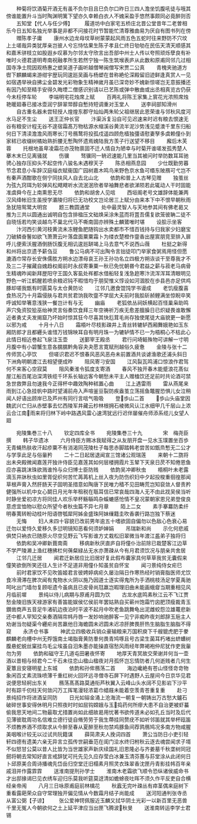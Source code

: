 <!-- { "loadSidebar": true } -->
　　种菊将饮酒菊开酒无有虽不负尔目且巳负尔口昨日三四人澹坐饥腹吼徒与哦其傍谁能置升斗当时陶渊明篱下望亦久幸赖白衣人不媿采盈手悠然事颇同必竟醉则否
　　五知堂【代人与任少傅】
　　履道坊中白家宅五桥庄北晋公堂昔年二老曽相乐今日五知名独光举事是非都不问接花时节暂能忙清尊雅曲易为厌自有图书列在傍
　　赠陈孝子庸
　　康州水边龙母坟草树蒙蒙起风雨五色五蛇时往来野防不穴坟上土嗟哉异类犹厚亲岂彼人兮忘恃怙果生陈子孝且仁终日劬劬在民伍天清天顺感其和嘉禾骈枝立如股遐乡叹慕为尔邻太守欣言出吾部中州士人传以夸照顽烁孽良有补唯时火德君道明粤南祝融孝所生若然宁独一陈生筑堠表庐从此数和原甫同邻几过相国寺净土院因观杨惠之塑吴道子画听越僧琴闽僧写宋贾二公真
　　青槐夹驰道方辔下麒麟朅来游绀宇歴玩同逡廵吴画与杨塑在昔称絶伦深殿留旧迹鲜逢真赏人一见如宿遇举袂自拂尘金碧发光彩物象生精神嵗月虽已深竒妙不媿新惊嗟岂无意振播还有因乃知至精手安得久晦堙二僧感识别请以已艺陈或弹中散曲或出丞相真览古仍获今未枉停车轮
　　李端明宅花烛席上赋
　　百两礼将陈王家集上賔花光浓照席烛艳暖廻春已接冰壶润宁辞翠斝醇自慙持短调重对玉堂人
　　送李祠部知滑州
　　自古重名器未尝轻授人煌煌东郡守灿灿两朱轮父祖继居此恩荣谁与邻秋风度河水马足不生尘
　　送王正仲长官
　　汴渠泝复沿自可见迟速来时迟有粮去恨速无谷有粮安计程无谷不遑宿霜髙万物枯源水缩溪谷黄流半泥沙势浅见蹙澳千里东归船何日下清渎澹澹风雨寒长汀号鴈鹜将投孤戍遥四顾危樯独彊语慰妻孥多虞赖僮仆到家秫已收缀树橘始熟折腰无慙陶怀遗焉媿陆我方羡子行送望不移目
　　廨后木芙蓉
　　托根地虽卑凌霜花亦茂物禀固不迁人情自为陋幸与时菊开谁嗟发孤秀楚人搴木末巳见离骚就
　　伤骥
　　驽骥同一辀迟速能几里当其被问时举防数耳耳驰骋心独存压抑头不起空传八骏名未遇穆天子
　　陈丞相燕息园
　　少仕既勤劳暮节念君息小车辞汉庭缁衣赋衞国广园树嘉木鸣鸟来野色京水鱼可缗东陂鴈可弋岂不有秦声酒酣歌在侧宁同扶风人自去北山北
　　依韵和普上人古琴见赠
　　独茧丝为弦九窍珥为轸弹风松飕飕听水流泯泯欣者举袖舞悲者欲涕陨若此辄动人干时固能准虞舜今在上南熏思无尽
　　依韵和胡舍人见唁
　　西垣阁老号文雄辞体能兼两汉风绛帐旧生虽授学灞陵归将巳无功校文岂论居三上赋分由来本下中不恨早朝秋雨急犹陪鸳鹭大明宫
　　题三教圆通堂
　　处中最灵智人与天地参其间有佛老曷又推为三共以圆通出诚明自包含排楹压文础焕采涂朱蓝而将罝吾儒复欲笼彼聃二徒不自晓恬若均笑谈越鸟不巢北代马不嘶南固亦辨殊土麟鷟唯时堪
　　设脍示坐客
　　汴河西引黄河枝黄流未冻鲤鱼肥随钩出水卖都市不惜百钱持与归我家少妇磨宝刀破鳞奋鬐如欲飞萧萧云叶落盘面粟粟霜卜为缕衣楚橙作韲香出屋賔朋竞至排入扉呼儿便索沃腥酒倒肠饫腹无相讥逡廵缾竭上马去意气不说西山薇
　　杜挺之新得和州将出京遗予薪刍豆
　　鲁公马病不可出陶令言拙徒叩门举家食粥焉用怪但愿漉酒巾常存长安侏儒胜方朔水边漂母哀王孙王孙功名立四极方朔诙谈干至尊我才不及三二子摧藏自媿趋权阍前时永叔寄秉粟一秋已免忧朝昬今君益之薪与菽老马病骨生精魂昨闻新拜歴阳守王国久客虱处裈都水借船轻复浅急趂寒汴流浑浑耳清眼明见野色一听江鹤醒若喷余粮迟钝不暇惜均于朋契惟义惇设如河涸胶在歩县邑亦足供鸡豚却嗟我甑有时匮莫与太仓黄防论
　　江邻几邀食馄饨学书谩成
　　老饥瘦腹喜食热况乃十月霜侵肤与君共贫君饷我吹韲不学屈大夫前时我脍斫赪鲤满坐惊睨卒笑呼诚知举箸意浅狭一餐岂计有与无
　　幽庙
　　老狐依丛祠妖横起百怪巢枭助鸣声穴兔资狡狯巫绐神灵言俗奏饮食拜三年空祷祈万疾无愈差膻臊日已炽疑畏谁敢懈近者勇丈夫发揭窟乃坏始时惊其狂今尽喜其快尨茸毛尚存独使尾徒大庙貌更一新愿以邪为戒
　　十月十八日
　　霜梧叶尽枝影疎井上青丝转辘轳西厢舞娥艳如玉东厢防郎才且都纒头谁惜万钱锦映耳自有明月珠一为辘轳情不已一为梧桐心不枯此心此情日相近巻起飞泉注玉壶
　　送鄞宰王殿丞
　　君行问埼鲒殊物可讲解一寸明月腹中有小碧蟹生意各臑臑黔角容夬夬愿言寛赋刑越俗久疲惫
　　金陵与张十二传师赏心亭饮
　　但嗟识君迟不恨春风恶风恶舟未前置酒共谈谑渔歌还浦头斜日下洲角明朝渡江去相望便成昨
　　阻风寄刁安国
　　江风裂瓦鸣浦口惊浪作君驾何不来客心空寂莫
　　阻风秦淮令狐度支寄酒
　　春风不独开春木能蹙浪花髙似屋江船百尾泊深湾铁缆千环系长轴远客今朝愁未平主人赠榼饮还足前时共论酒可禁急世救弊且勿速我今正得杯中趣效陶种秫置心曲
　　江上遇雷雨
　　雷从燕尾来雨到江心急挂帆中路时望浦前舟入声喧釜豆裂防疾盎茧立荡摇鱼鼈腥恐惧儿女泣稍闻人好语出顾岸已及芦州有同行言唁气吸吸
　　登歩山二首
　　歩山头庙堂因魏武兴亡归从赤壁事去忆西陵军井藏云杪林根拥石棱微风认江水细甲几千层山上浓云合江南雨来将归林下岭中路遇风雷心速湾犹远行迟伴屡催舟师添系缆儿女望人廻





　　宛陵集巻三十八
　　钦定四库全书
　　宛陵集巻三十九　　　　宋　梅尧臣　撰
　　韩子华遗冰
　　六月侍臣方赐冰我赋得之从友朋开盘一见水玉璞置坐百歩无青蝇热肤收汗起疹粟不有消渴同茂陵杜子每思赤脚踏韩老尝苦如甑烝慙无二公才与学享此足与俗軰矜
　　二十二日起居退闻宣三馆诸公观瑞莲
　　来朝十二旒将出未央殿微闻嘉莲开独许侍臣见嘉莲其如何层楼拥霞片玉辇下天泉日昃不知倦恩鱼应亦喜跳沫珠欲溅谁怜与众归博士臣防贱
　　依韵吴冲卿秋虫
　　梧桐叶未老露滴玉井牀秋虫如里胥促织何苦忙苒苒机上丝入夜为防伤织妇中夕起投梭重徊徨那闻草根声膏入然肝肠天子固明圣措意如陶唐下民唯力穑不见田畴荒岂知裒敛人督责矜健强所以机中女心鬬日月光年年租税在聒耳信已常哀哉四海人无不由此戕吴侯当听时静坐爱初凉方将同佳人欢乐举杯觞緐鸣杂螇螰感怆情不皇况蒙朝家恩兄弟登俊良意虑宜恤物以慰众所望今者秋虫篇不异七月章
　　陌上二女
　　素手搴羃防柔纤明春荑转盼动桂叶阳语啓瓠犀阿姊金盛珠阿妹缫籍圭吹香袭行路岂独下蔡迷
　　无悔
　　妇人未四十容貌已改前男年逾五十嗜欲固自偏勿以色敌心色衰心易迁勿以爱恃久爱移久多愆明镜知恶看何须妒婵娟
　　吊瑞新和尚
　　示化何悲戚俱焚只衲衣已随原火尽空见野云飞写影谁方丈栽松旧翠微当年渡江盋弟子独将归
　　依韵和吴冲卿新葺南斋
　　移病新秋厌直庐自将僮仆治前除已栽楚客江边草不学严陵濑上渔红穗拂栏何蒨粲緑丛无水亦萧疎从今有月君须饮况与朋亲共舍居
　　江邻几迁居
　　闻君迁新居应比旧居好复此假布囊家具何草草我贫无囊假来僮笑欲倒所笑还往人生计不足道非用僮仆知虽贫自怀宝
　　闻刁景纯侍女疟巳
　　前时君家饮不见吹笛姬君言彼娉婷病疟久屡治隔日作寒热经时销膏脂医师尤饮食冷滑滞在脾次闻有鬼物水火阴以施乃因道士逐实得鬼所为手洒桃枝汤足学夏禹驰呵叱出门墙勿复顾呕遗今虽病且已皮骨尚尫羸岂暇理旧曲未能画蛾睂当期重相见风月临前墀
　　景纯以侍儿病期与原甫月圆为饮
　　古龙水底鸣素秋江云不飞江贾愁金陵旧族天禄游家有善笛能娱侯忆侯前年罢姑熟自买蕲州饱霜竹囟肥顶瘦裁青玉鑚凿商声五音足牛渚矶边夜泊时平波不起月中吹老鱼跳舞龟出泥雌蛟怨泣雄鼍悲新还中都人罕知交亲奏酒隔帘帏丹唇一发妙响驰醉客一见宁非痴昨夜刘郎辞玉巵主人劝谢当勿疑渠今纒疟尚苦羸他日海蟾圆未迟圆未迟凉肝脾畏肝热生脑脂生脑脂不得窥
　　永济仓书事
　　神武立四极收兵销众豪输粮来万国积庾下千艘貔虎肥于豢麒麟老向槽中州无殍饿南土竭脂膏黄防羣何畏青鸠啄且号古梁生菌耳朽堵出蛴螬树腹悬蛇蜕丝窠挂鸟毛尘埃虽自汨朱墨亦能操直宿愁风雨经年弊褐袍仲尼犹作吏我軰勿为劳
　　依韵和磁守王几道屯田暑夜怀寄
　　地厚天青冥故交荣谢并何当一壶酒以昔相与倾君今二千石未往恋山楹山楹夜对月孤怀岂忘情防者几何逝贱者几何生夏簟且安寝明星上东城
　　依韵和孙侔鴈荡二首
　　海边巉絶有苍山怪怪竒竒物象闲百丈素流珠喷薄千重红树火回环远寻僧寺石屏下时遇野人云屋间今日京华见君说便思轻舸出东关
　　鴈荡髙髙路莫通衔芦秋翼入云峰山头水阔不见影岩下沙平时有踪千仞柱天何敛闪万工挥笔漫轻浓葛巾蜡屐未能着空羡青苍重复重
　　赴刁景纯招作将进酒呈同防
　　日光如镕金涌上沧海流一朝复一朝铸出万古愁大鑪石破碎世事安得休明月只照夜时时如屈钩嫦娥与玉捣药何所瘳大患不自治更被虾蟇偷我思天地间二物最取尤措置尚如此细故曷用忧著书欲传道未必如孔丘当时及后代见薄彼耽周功名信难立德行徒自脩劳劳于我生蔕挂同赘疣不如听邻笛就其举杯瓯笛不烦教养酒不烦取求从今醉至春从夏醉至秋勿禁鸡豚鱼间荐鹑鴈鸠况多南方物咸腥美咽喉计较无以过试共阮籍谋
　　薛简肃夫人挽词四首
　　萧公当防日小吏引轻轩四德有遗美六亲无异言立孤传世嗣垂范在闺门浍水终归柎秋云逐去魂尝闻求子壻不似怒甘公莫以昔人比皆为当世雄家声新庆续国礼旧恩隆必与齐姜墓千秋垄树同冠劒将朝去常知好直言戒辞犹可托先见久应存莹白冰兼玉清芬蕙与荪堂涂从此闭何日卜邱原美合周诗播魂先岱岳归空堂迁旧榻素月照灵衣珠翠香沈匣丹青影挂帏百年亲戚泪并作露霏霏
　　送淮南提刑孙学士
　　淮南木老霜欲飞顺令恐纵诸侯威命书才出邸掾谒巳见衣绣车迎归乐莫我听筵莫迓清如蟾蜍夜吐晖不须久作平反吏自合横经亲帝闱
　　八月三日咏原甫庭前林檎花
　　秋蠧无完叶疎丛有瘁茎偶来庭树下重看露葩荣众自守常理独开偏见情从今数霜月结子尚能成
　　送河阳通判张寺丞从富公弼【子谅】
　　张公爱神锷佩服近玉麟又拭华阴土光彩一以新百里无恶兽千里无冤人今朝欲何之土上延平津应当出匣飞腾波秋旻
　　送淮南转运李学士君锡
